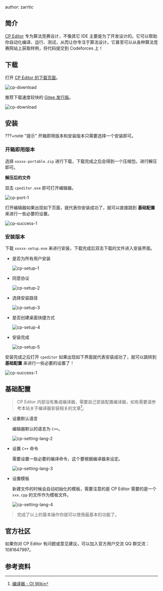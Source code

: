 author: zarrtic

## 简介

[CP Editor](https://github.com/cpeditor/cpeditor) 专为算法竞赛设计，不像其它 IDE 主要是为了开发设计的。它可以帮助你自动化编译、运行、测试，从而让你专注于算法设计。它甚至可以从各种算法竞赛网站上获取样例，将代码提交到 Codeforces 上！

## 下载

打开 [CP Editor 的下载页面](https://cpeditor.org/zh/download/)。

![cp-download](images/cp-download.png)

推荐下载速度较快的 [Gitee 发行版](https://gitee.com/ouuan/cpeditor/releases)。

![cp-download](images/cp-gitee-down.png)

## 安装

???+note "提示"
    开箱即用版本和安装版本只需要选择一个安装即可。

### 开箱即用版本

选择 `xxxxx-portable.zip` 进行下载，下载完成之后会得到一个压缩包，进行解压即可。

**解压后的文件**

双击 `cpeditor.exe` 即可打开编辑器。

![cp-port-1](images/cp-port-1.png)

打开编辑器如果出现如下页面，就代表你安装成功了，就可以直接跳到 **基础配置** 来进行一些必要的设置。

![cp-success-1](images/cp-success-1.png)

### 安装版本

下载 `xxxxx-setup.exe` 来进行安装，下载完成后双击下载的文件进入安装界面。

-   是否为所有用户安装

    ![cp-setup-1](images/cp-setup-1.png)

-   同意协议

    ![cp-setup-2](images/cp-setup-2.png)

-   选择安装路径

    ![cp-setup-3](images/cp-setup-3.png)

-   是否创建桌面快捷方式

    ![cp-setup-4](images/cp-setup-4.png)

-   安装完成

    ![cp-setup-5](images/cp-setup-5.png)

安装完成之后打开 `cpeditor` 如果出现如下界面就代表安装成功了，就可以跳转到 **基础配置** 来进行一些必要的设置了！

![cp-success-1](images/cp-success-1.png)

## 基础配置

> CP Editor 内部没有集成编译器，需要自己安装配置编译器，如有需要请参考本站关于编译器安装相关的文章[^compiler]。

-   设置默认语言

    编辑器默认的语言为 `C++`。

    ![cp-setting-lang-2](images/cp-setting-lang-2.png)

-   设置 `C++` 命令

    需要设置一些必要的编译命令，这个要根据编译器来设定。

    ![cp-setting-lang-3](images/cp-setting-lang-3.png)

-   设置模板

    新建文件的时候会自动初始化的模板，需要注意的是 CP Editor 需要的是一个 `xxx.cpp` 的文件作为模板文件。

    ![cp-setting-lang-4](images/cp-setting-lang-4.png)

> 完成了以上的基本操作你就可以使用最基本的功能了。

## 官方社区

如果你对 CP Editor 有问题或意见建议，可以加入官方用户交流 QQ 群交流：1081647997。

## 参考资料

[^compiler]: [编译器 - OI Wiki](https://oi-wiki.org/tools/compiler/)
